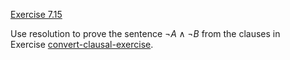 [Exercise 7.15](ex_15/)

Use resolution to prove the sentence $\lnot A \land \lnot B$ from the
clauses in Exercise [convert-clausal-exercise](#/).
